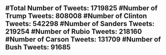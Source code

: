 #Total Number of Tweets: 1719825 
#Number of Trump Tweets: 808008
#Number of Clinton Tweets: 542298
#Number of Sanders Tweets: 219254
#Number of Rubio Tweets: 218160
#Number of Carson Tweets: 131709
#Number of Bush Tweets: 91685
---
